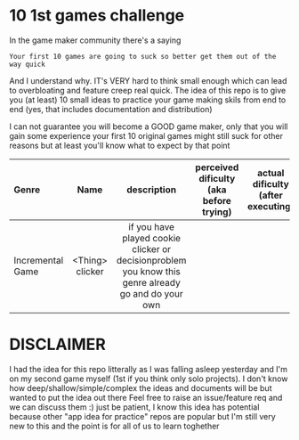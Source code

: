 # 10 1st games challenge

In the game maker community there's a saying
```
Your first 10 games are going to suck so better get them out of the way quick
```
And I understand why. IT's VERY hard to think small enough which can lead to overbloating and feature creep real quick.
The idea of this repo is to give you (at least) 10 small ideas to practice your game making skils from end to end (yes, that includes documentation and distribution)

I can not guarantee you will become a GOOD game maker, only that you will gain some experience
your first 10 original games might still suck for other reasons but at least you'll know what to expect by that point

|Genre| Name | description| perceived dificulty (aka before trying) | actual dificulty (after executing)|
|:---|:---:|:---:|:---:|:---:|
|Incremental Game| \<Thing\> clicker| if you have played cookie clicker or decisionproblem you  know this genre already go and do your own|



# DISCLAIMER
I had the idea for this repo litterally as I was falling asleep yesterday and I'm on my second game myself (1st if you think only solo projects).
I don't know how deep/shallow/simple/complex the ideas and documents will be but wanted to put the idea out there
Feel free to raise an issue/feature req and we can discuss them :)
just be patient, I know this idea has potential because other "app idea for practice" repos are popular but I'm still very new to this and the point is for all of us to learn toghether
